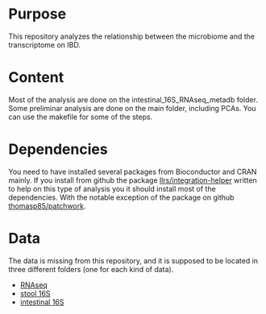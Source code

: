 # Purpose

This repository analyzes the relationship between the microbiome and the transcriptome on IBD.

# Content

Most of the analysis are done on the intestinal_16S_RNAseq_metadb folder.
Some preliminar analysis are done on the main folder, including PCAs.
You can use the makefile for some of the steps.

# Dependencies

You need to have installed several packages from Bioconductor and CRAN mainly. 
If you install from github the package [llrs/integration-helper](https://github.com/llrs/integration-helper) written to help on this type of analysis you it should install most of the dependencies. 
With the notable exception of the package on github  [thomasp85/patchwork](https://github.com/thomasp85/patchwork).

# Data

The data is missing from this repository, and it is supposed to be located in three different folders (one for each kind of data).

 - [RNAseq](intestinal_RNAseq/)
 - [stool 16S](stool_16S/)
 - [intestinal 16S](intestinal_16S/)